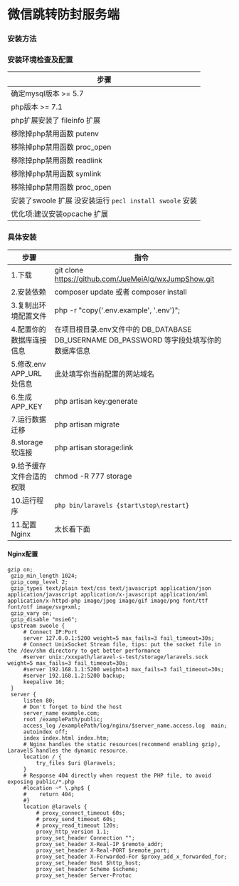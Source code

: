 # 微信跳转防封服务端

### 安装方法

### 安装环境检查及配置

| 步骤  |
| ------|
|  确定mysql版本 >= 5.7 |
|  php版本 >= 7.1 |
|  php扩展安装了 fileinfo 扩展 |
|  移除掉php禁用函数 putenv |
|  移除掉php禁用函数 proc_open |
|  移除掉php禁用函数 readlink |
|  移除掉php禁用函数 symlink |
|  移除掉php禁用函数 proc_open |
|  安装了swoole 扩展 没安装运行 `pecl install swoole` 安装 |
|  优化项:建议安装opcache 扩展 |


### 具体安装
| 步骤 | 指令 |
| ------ | ------ |
| 1.下载 | git clone https://github.com/JueMeiAlg/wxJumpShow.git |
| 2.安装依赖 | composer update 或者 composer install|
| 3.复制出环境配置文件 |php -r "copy('.env.example', '.env')"; |
| 4.配置你的数据库连接信息 | 在项目根目录.env文件中的 DB_DATABASE DB_USERNAME DB_PASSWORD 等字段处填写你的数据库信息 |
| 5.修改.env APP_URL 处信息 | 此处填写你当前配置的网站域名 |
| 6.生成APP_KEY | php artisan key:generate |
| 7.运行数据迁移 | php artisan migrate |
| 8.storage软连接 | php artisan storage:link 
| 9.给予缓存文件合适的权限 | chmod -R 777 storage  |
| 10.运行程序  | `php bin/laravels {start\stop\restart}` |
| 11.配置Nginx  | 太长看下面 |

#### Nginx配置
```
gzip on;
 gzip_min_length 1024;
 gzip_comp_level 2;
 gzip_types text/plain text/css text/javascript application/json application/javascript application/x-javascript application/xml application/x-httpd-php image/jpeg image/gif image/png font/ttf font/otf image/svg+xml;
 gzip_vary on;
 gzip_disable "msie6";
 upstream swoole {
     # Connect IP:Port
     server 127.0.0.1:5200 weight=5 max_fails=3 fail_timeout=30s;
     # Connect UnixSocket Stream file, tips: put the socket file in the /dev/shm directory to get better performance
     #server unix:/xxxpath/laravel-s-test/storage/laravels.sock weight=5 max_fails=3 fail_timeout=30s;
     #server 192.168.1.1:5200 weight=3 max_fails=3 fail_timeout=30s;
     #server 192.168.1.2:5200 backup;
     keepalive 16;
 }
 server {
     listen 80;
     # Don't forget to bind the host
     server_name example.com;
     root /examplePath/public;
     access_log /examplePath/log/nginx/$server_name.access.log  main;
     autoindex off;
     index index.html index.htm;
     # Nginx handles the static resources(recommend enabling gzip), LaravelS handles the dynamic resource.
     location / {
         try_files $uri @laravels;
     }
     # Response 404 directly when request the PHP file, to avoid exposing public/*.php
     #location ~* \.php$ {
     #    return 404;
     #}
     location @laravels {
         # proxy_connect_timeout 60s;
         # proxy_send_timeout 60s;
         # proxy_read_timeout 120s;
         proxy_http_version 1.1;
         proxy_set_header Connection "";
         proxy_set_header X-Real-IP $remote_addr;
         proxy_set_header X-Real-PORT $remote_port;
         proxy_set_header X-Forwarded-For $proxy_add_x_forwarded_for;
         proxy_set_header Host $http_host;
         proxy_set_header Scheme $scheme;
         proxy_set_header Server-Protoc
